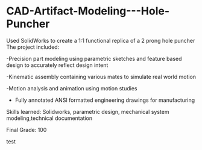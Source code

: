 # CAD-Artifact-Modeling---Hole-Puncher
Used SolidWorks to create a 1:1 functional replica of a 2 prong hole puncher
 The project included:
 
-Precision part modeling using parametric sketches and feature based design to accurately reflect design intent

-Kinematic assembly containing various mates to simulate real world motion

-Motion analysis and animation using motion studies

- Fully annotated ANSI formatted engineering drawings for manufacturing

Skills learned: Solidworks, parametric design, mechanical system modeling,technical documentation

Final Grade: 100

test
